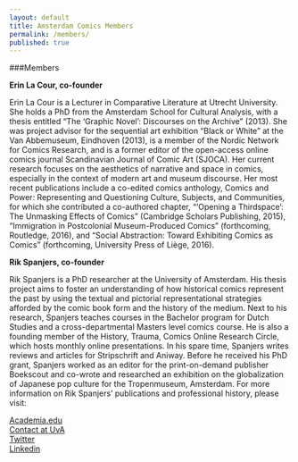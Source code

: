 ```yaml
---
layout: default
title: Amsterdam Comics Members
permalink: /members/
published: true
---
```


###Members 


**Erin La Cour, co-founder**


Erin La Cour is a Lecturer in Comparative Literature at Utrecht University. She holds a PhD from the Amsterdam School for Cultural Analysis, with a thesis entitled “The ‘Graphic Novel’: Discourses on the Archive” (2013). She was project advisor for the sequential art exhibition “Black or White” at the Van Abbemuseum, Eindhoven (2013), is a member of the Nordic Network for Comics Research, and is a former editor of the open-access online comics journal Scandinavian Journal of Comic Art (SJOCA). Her current research focuses on the aesthetics of narrative and space in comics, especially in the context of modern art and museum discourse. Her most recent publications include a co-edited comics anthology, Comics and Power: Representing and Questioning Culture, Subjects, and Communities, for which she contributed a co-authored chapter, “‘Opening a Thirdspace’: The Unmasking Effects of Comics” (Cambridge Scholars Publishing, 2015),  “Immigration in Postcolonial Museum-Produced Comics” (forthcoming, Routledge, 2016), and “Social Abstraction: Toward Exhibiting Comics as Comics” (forthcoming, University Press of Liège, 2016).


**Rik Spanjers, co-founder**


Rik Spanjers is a PhD researcher at the University of Amsterdam. His thesis project aims to foster an understanding of how historical comics represent the past by using the textual and pictorial representational strategies afforded by the comic book form and the history of the medium. Next to his research, Spanjers teaches courses in the Bachelor program for Dutch Studies and a cross-departmental Masters level comics course. He is also a founding member of the History, Trauma, Comics Online Research Circle, which hosts monthly online presentations. In his spare time, Spanjers writes reviews and articles for Stripschrift and Aniway. Before he received his PhD grant, Spanjers worked as an editor for the print-on-demand publisher Boekscout and co-wrote and researched an exhibition on the globalization of Japanese pop culture for the Tropenmuseum, Amsterdam. For more information on Rik Spanjers’ publications and professional history, please visit:


[Academia.edu](https://amsterdam.academia.edu/RikSpanjers)  
[Contact at UvA](http://www.uva.nl/over-de-uva/organisatie/medewerkers/content/s/p/r.spanjers/r.spanjers.html)  
[Twitter](https://twitter.com/rikspanjers)  
[Linkedin](https://nl.linkedin.com/pub/rik-spanjers/31/7a4/899)  

